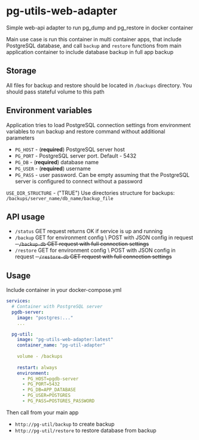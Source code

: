 # pg-utils-web-adapter

Simple web-api adapter to run pg_dump and pg_restore in docker container

Main use case is run this container in multi container apps, that include PostgreSQL database, and call `backup`
and `restore` functions from main application container to include database backup in full app backup

## Storage

All files for backup and restore should be located in `/backups` directory. You should pass stateful volume to this path

## Environment variables

Application tries to load PostgreSQL connection settings from environment variables to run backup and restore command
without additional parameters

- `PG_HOST` - (**required**) PostgreSQL server host
- `PG_PORT` - PostgreSQL server port. Default - 5432
- `PG_DB` - (**required**) database name
- `PG_USER` - (**required**) username 
- `PG_PASS` - user password. Can be empty assuming that the PostgreSQL server is configured to connect without a password

`USE_DIR_STRUCTURE` - ("TRUE") Use directories structure for backups: `/backups/server_name/db_name/backup_file` 

## API usage

- `/status` GET request returns OK if service is up and running
- `/backup` GET for environment config \ POST with JSON config in request
~~- `/backup-db` GET request with full connection settings~~
- `/restore` GET for environment config \ POST with JSON config in request
~~- `/restore-db` GET request with full connection settings~~

## Usage

Include container in your docker-compose.yml

```yaml
services:
  # Container with PostgreSQL server
  pgdb-server:
    image: "postgres:..."
    ...

  pg-util:
    image: "pg-utils-web-adapter:latest"
    container_name: "pg-util-adapter"
    
    volume - /backups
    
    restart: always
    environment:
      - PG_HOST=pgdb-server
      - PG_PORT=5432
      - PG_DB=APP_DATABASE
      - PG_USER=POSTGRES
      - PG_PASS=POSTGRES_PASSWORD 
```

Then call from your main app

- `http://pg-util/backup` to create backup
- `http://pg-util/restore` to restore database from backup